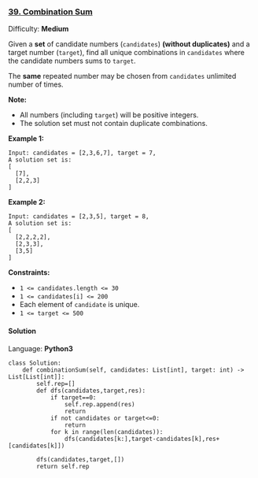 ### [39\. Combination Sum](https://leetcode.com/problems/combination-sum/)

Difficulty: **Medium**


Given a **set** of candidate numbers (`candidates`) **(without duplicates)** and a target number (`target`), find all unique combinations in `candidates` where the candidate numbers sums to `target`.

The **same** repeated number may be chosen from `candidates` unlimited number of times.

**Note:**

*   All numbers (including `target`) will be positive integers.
*   The solution set must not contain duplicate combinations.

**Example 1:**

```
Input: candidates = [2,3,6,7], target = 7,
A solution set is:
[
  [7],
  [2,2,3]
]
```

**Example 2:**

```
Input: candidates = [2,3,5], target = 8,
A solution set is:
[
  [2,2,2,2],
  [2,3,3],
  [3,5]
]
```

**Constraints:**

*   `1 <= candidates.length <= 30`
*   `1 <= candidates[i] <= 200`
*   Each element of `candidate` is unique.
*   `1 <= target <= 500`


#### Solution

Language: **Python3**

```python3
class Solution:
    def combinationSum(self, candidates: List[int], target: int) -> List[List[int]]:
        self.rep=[]
        def dfs(candidates,target,res):
            if target==0:
                self.rep.append(res)
                return
            if not candidates or target<=0:
                return
            for k in range(len(candidates)):
                dfs(candidates[k:],target-candidates[k],res+[candidates[k]])
        
        dfs(candidates,target,[])
        return self.rep
```